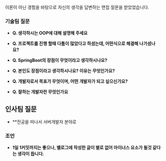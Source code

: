 이론이 아닌 경험을 바탕으로 자신의 생각을 답변하는 면접 질문을 받았었습니다.


### 기술팀 질문

- **Q. 생각하시는 OOP에 대해 설명해 주세요**

- **Q. 프로젝트를 진행 할때 다툼이 많았다고 하셨는데, 어떤식으로 해결해 나가셨나요?**

- **Q. SpringBoot의 장점이 무엇이라고 생각하시나요?**

- **Q. 본인도 장점이라고 생각하시나요? 이유는 무엇인가요?**

- **Q. 개발자로서 목표가 무엇이며, 어떤 개발자가 되고 싶으신가요?**

- **Q. 잘하는 개발자란 무엇인가요**

## 인사팀 질문

- **전공을 떠나서 서버개발자 분야로  

### 조언

- **1일 1커밋까지는 좋으나, 벨로그에 작성한 글이 별로 없어 마이너스 요소가 될것 같다는 생각이 듭니다.**
